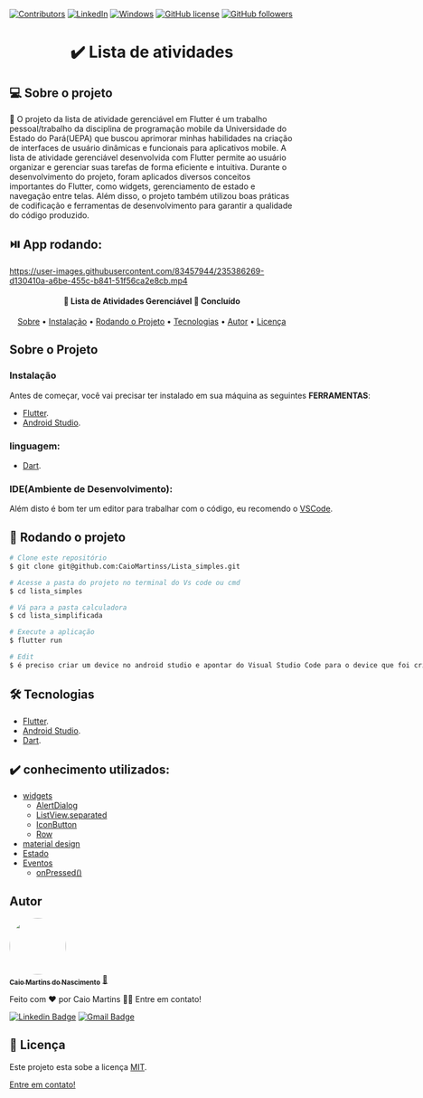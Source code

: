 
[![Contributors](https://img.shields.io/github/contributors/CaioMartinss/calculadora.svg)](https://github.com/CaioMartinss/calculadora/graphs/contributors)
[![LinkedIn](https://img.shields.io/badge/-LinkedIn-blue?style=flat-square&logo=linkedin&logoColor=white&link=URL)](https://www.linkedin.com/in/caio-martinss/)
[![Windows](https://svgshare.com/i/ZhY.svg)](https://svgshare.com/i/ZhY.svg)
[![GitHub license](https://img.shields.io/github/license/Naereen/StrapDown.js.svg)](https://github.com/CaioMartinss/calculadora/blob/master/LICENSE)
[![GitHub followers](https://img.shields.io/github/followers/CaioMartinss.svg?style=social&label=Follow&maxAge=2592000)](https://github.com/CaioMartinss?tab=followers)


<h1 align="center"> ✔️ Lista de atividades</h1>



## 💻 Sobre o projeto

💬 O projeto da lista de atividade gerenciável em Flutter é um trabalho pessoal/trabalho da disciplina de programação mobile da Universidade do Estado do Pará(UEPA) que buscou aprimorar minhas habilidades na criação de interfaces de usuário dinâmicas e funcionais para aplicativos mobile. A lista de atividade gerenciável desenvolvida com Flutter permite ao usuário organizar e gerenciar suas tarefas de forma eficiente e intuitiva.
Durante o desenvolvimento do projeto, foram aplicados diversos conceitos importantes do Flutter, como widgets, gerenciamento de estado e navegação entre telas. Além disso, o projeto também utilizou boas práticas de codificação e ferramentas de desenvolvimento para garantir a qualidade do código produzido.

## ⏯️ App rodando:




https://user-images.githubusercontent.com/83457944/235386269-d130410a-a6be-455c-b841-51f56ca2e8cb.mp4


<h4 align="center"> 
	📱  Lista de Atividades Gerenciável 💯 Concluído 
</h4>



<p align="center">
 <a href="#-sobre-o-projeto">Sobre</a> • 
 <a href="#instalação">Instalação</a> • 
  <a href="#-rodando-o-projeto">Rodando o Projeto</a> • 
 <a href="#-tecnologias">Tecnologias</a> • 
 <a href="#autor">Autor</a> • 
 <a href="#Licença">Licença</a>  
</p>


<!-- Sobre o Projeto -->
## Sobre o Projeto

<div style="position:relative;width:fit-content;height:fit-content;">
 

### Instalação

Antes de começar, você vai precisar ter instalado em sua máquina as seguintes **FERRAMENTAS**:
	
- [Flutter](https://docs.flutter.dev/get-started/install). 
- [Android Studio](https://developer.android.com/studio). 

### linguagem:
 - [Dart](https://dart.dev/). 
	
### IDE(Ambiente de Desenvolvimento):	
Além disto é bom ter um editor para trabalhar com o código, eu recomendo o [VSCode](https://code.visualstudio.com/).

## 🎲 Rodando o projeto

```bash
# Clone este repositório
$ git clone git@github.com:CaioMartinss/Lista_simples.git

# Acesse a pasta do projeto no terminal do Vs code ou cmd
$ cd lista_simples

# Vá para a pasta calculadora
$ cd lista_simplificada

# Execute a aplicação 
$ flutter run 

# Edit
$ é preciso criar um device no android studio e apontar do Visual Studio Code para o device que foi criado
```	

## 🛠 Tecnologias

- [Flutter](https://docs.flutter.dev/get-started/install). 
- [Android Studio](https://developer.android.com/studio). 
- [Dart](https://dart.dev/). 
	
  
## ✔️ conhecimento utilizados:
	
* [widgets]()
	* [AlertDialog]()
	* [ListView.separated]()
	* [IconButton]()
	* [Row ]()
* [material design]()
* [Estado]()
* [Eventos]()
	* [onPressed()]()

	
	
 ## Autor

<a href="#">
 <img style="border-radius: 50%;" src="https://s.gravatar.com/avatar/10a146fbe0eaa590cf49d77127f22e37?s=80" width="100px;" alt=""/>
 <br />
 <sub><b>Caio Martins do Nascimento</b></sub></a> <a href="#" title="Caio Martins do Nascimento">🚀</a>


Feito com ❤️ por Caio Martins 👋🏽 Entre em contato!

<!-- [![Twitter Badge](https://img.shields.io/badge/-@tgmarinho-1ca0f1?style=flat-square&labelColor=1ca0f1&logo=twitter&logoColor=white&link=https://twitter.com/tgmarinho)](https://twitter.com/tgmarinho)  -->
[![Linkedin Badge](https://img.shields.io/badge/-caio-blue?style=flat-square&logo=Linkedin&logoColor=white&link=https://www.linkedin.com/in/caio-martinss/)](https://www.linkedin.com/in/caio-martinss/) 
[![Gmail Badge](https://img.shields.io/badge/-martinscaio29@gmail.com-c14438?style=flat-square&logo=Gmail&logoColor=white&link=mailto:martinscaio29@gmail.com)](mailto:martinscaio29@gmail.com)

 ## 📝 Licença

Este projeto esta sobe a licença [MIT](./LICENSE).

 [Entre em contato!](https://www.linkedin.com/in/caio-martinss/)


  
  
